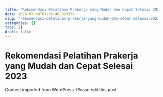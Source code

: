 ```yaml
---
title: "Rekomendasi Pelatihan Prakerja yang Mudah dan Cepat Selesai 2023 "
date: 2025-07-08T07:36:40.329374
slug: "rekomendasi-pelatihan-prakerja-yang-mudah-dan-cepat-selesai-2023"
categories: []
tags: []
draft: false
---
```


# Rekomendasi Pelatihan Prakerja yang Mudah dan Cepat Selesai 2023 

Content imported from WordPress. Please edit this post.
